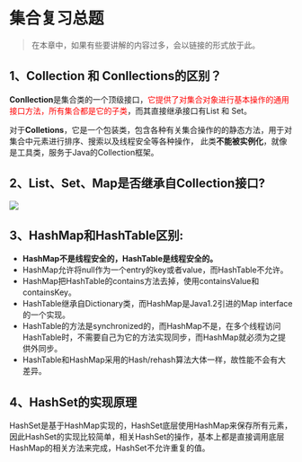 # 集合复习总题

> 在本章中，如果有些要讲解的内容过多，会以链接的形式放于此。

## 1、Collection 和 Conllections的区别？

**Conllection**是集合类的一个顶级接口，<font color="red">它提供了对集合对象进行基本操作的通用接口方法，所有集合都是它的子类</font>，而其直接继承接口有List 和 Set。

对于**Colletions**，它是一个包装类，包含各种有关集合操作的的静态方法，用于对集合中元素进行排序、搜索以及线程安全等各种操作， 此类**不能被实例化**，就像是工具类，服务于Java的Collection框架。

## 2、List、Set、Map是否继承自Collection接口?

![](F:\笔记\java_Study\集合\asset\集合继承图.png)

## 3、HashMap和HashTable区别:

- **HashMap不是线程安全的，HashTable是线程安全的。**
- HashMap允许将null作为一个entry的key或者value，而HashTable不允许。
- HashMap把HashTable的contains方法去掉，使用containsValue和containsKey。
- HashTable继承自Dictionary类，而HashMap是Java1.2引进的Map interface的一个实现。
- HashTable的方法是synchronized的，而HashMap不是，在多个线程访问HashTable时，不需要自己为它的方法实现同步，而HashMap就必须为之提供外同步。
- HashTable和HashMap采用的Hash/rehash算法大体一样，故性能不会有大差异。

## 4、HashSet的实现原理

HashSet是基于HashMap实现的，HashSet底层使用HashMap来保存所有元素，因此HashSet的实现比较简单，相关HashSet的操作，基本上都是直接调用底层HashMap的相关方法来完成，HashSet不允许重复的值。